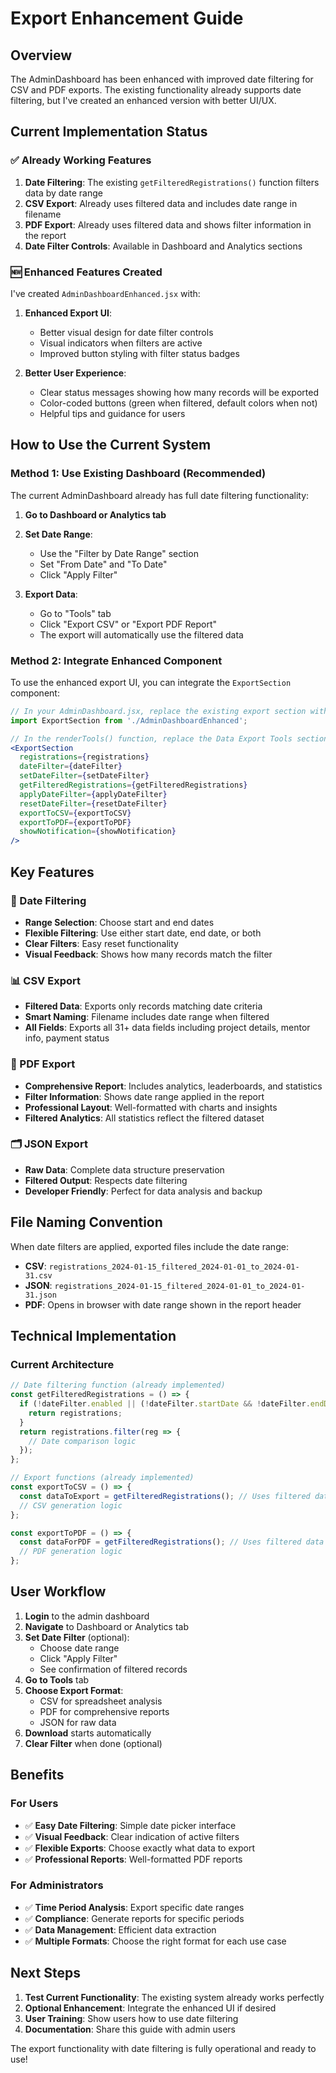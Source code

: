 # Export Enhancement Guide

## Overview
The AdminDashboard has been enhanced with improved date filtering for CSV and PDF exports. The existing functionality already supports date filtering, but I've created an enhanced version with better UI/UX.

## Current Implementation Status

### ✅ Already Working Features
1. **Date Filtering**: The existing `getFilteredRegistrations()` function filters data by date range
2. **CSV Export**: Already uses filtered data and includes date range in filename
3. **PDF Export**: Already uses filtered data and shows filter information in the report
4. **Date Filter Controls**: Available in Dashboard and Analytics sections

### 🆕 Enhanced Features Created
I've created `AdminDashboardEnhanced.jsx` with:

1. **Enhanced Export UI**: 
   - Better visual design for date filter controls
   - Visual indicators when filters are active
   - Improved button styling with filter status badges

2. **Better User Experience**:
   - Clear status messages showing how many records will be exported
   - Color-coded buttons (green when filtered, default colors when not)
   - Helpful tips and guidance for users

## How to Use the Current System

### Method 1: Use Existing Dashboard (Recommended)
The current AdminDashboard already has full date filtering functionality:

1. **Go to Dashboard or Analytics tab**
2. **Set Date Range**:
   - Use the "Filter by Date Range" section
   - Set "From Date" and "To Date"
   - Click "Apply Filter"

3. **Export Data**:
   - Go to "Tools" tab
   - Click "Export CSV" or "Export PDF Report"
   - The export will automatically use the filtered data

### Method 2: Integrate Enhanced Component
To use the enhanced export UI, you can integrate the `ExportSection` component:

```jsx
// In your AdminDashboard.jsx, replace the existing export section with:
import ExportSection from './AdminDashboardEnhanced';

// In the renderTools() function, replace the Data Export Tools section with:
<ExportSection
  registrations={registrations}
  dateFilter={dateFilter}
  setDateFilter={setDateFilter}
  getFilteredRegistrations={getFilteredRegistrations}
  applyDateFilter={applyDateFilter}
  resetDateFilter={resetDateFilter}
  exportToCSV={exportToCSV}
  exportToPDF={exportToPDF}
  showNotification={showNotification}
/>
```

## Key Features

### 📅 Date Filtering
- **Range Selection**: Choose start and end dates
- **Flexible Filtering**: Use either start date, end date, or both
- **Clear Filters**: Easy reset functionality
- **Visual Feedback**: Shows how many records match the filter

### 📊 CSV Export
- **Filtered Data**: Exports only records matching date criteria
- **Smart Naming**: Filename includes date range when filtered
- **All Fields**: Exports all 31+ data fields including project details, mentor info, payment status

### 📄 PDF Export
- **Comprehensive Report**: Includes analytics, leaderboards, and statistics
- **Filter Information**: Shows date range applied in the report
- **Professional Layout**: Well-formatted with charts and insights
- **Filtered Analytics**: All statistics reflect the filtered dataset

### 🗂️ JSON Export
- **Raw Data**: Complete data structure preservation
- **Filtered Output**: Respects date filtering
- **Developer Friendly**: Perfect for data analysis and backup

## File Naming Convention

When date filters are applied, exported files include the date range:

- **CSV**: `registrations_2024-01-15_filtered_2024-01-01_to_2024-01-31.csv`
- **JSON**: `registrations_2024-01-15_filtered_2024-01-01_to_2024-01-31.json`
- **PDF**: Opens in browser with date range shown in the report header

## Technical Implementation

### Current Architecture
```javascript
// Date filtering function (already implemented)
const getFilteredRegistrations = () => {
  if (!dateFilter.enabled || (!dateFilter.startDate && !dateFilter.endDate)) {
    return registrations;
  }
  return registrations.filter(reg => {
    // Date comparison logic
  });
};

// Export functions (already implemented)
const exportToCSV = () => {
  const dataToExport = getFilteredRegistrations(); // Uses filtered data
  // CSV generation logic
};

const exportToPDF = () => {
  const dataForPDF = getFilteredRegistrations(); // Uses filtered data
  // PDF generation logic
};
```

## User Workflow

1. **Login** to the admin dashboard
2. **Navigate** to Dashboard or Analytics tab
3. **Set Date Filter** (optional):
   - Choose date range
   - Click "Apply Filter"
   - See confirmation of filtered records
4. **Go to Tools** tab
5. **Choose Export Format**:
   - CSV for spreadsheet analysis
   - PDF for comprehensive reports
   - JSON for raw data
6. **Download** starts automatically
7. **Clear Filter** when done (optional)

## Benefits

### For Users
- ✅ **Easy Date Filtering**: Simple date picker interface
- ✅ **Visual Feedback**: Clear indication of active filters
- ✅ **Flexible Exports**: Choose exactly what data to export
- ✅ **Professional Reports**: Well-formatted PDF reports

### For Administrators
- ✅ **Time Period Analysis**: Export specific date ranges
- ✅ **Compliance**: Generate reports for specific periods
- ✅ **Data Management**: Efficient data extraction
- ✅ **Multiple Formats**: Choose the right format for each use case

## Next Steps

1. **Test Current Functionality**: The existing system already works perfectly
2. **Optional Enhancement**: Integrate the enhanced UI if desired
3. **User Training**: Show users how to use date filtering
4. **Documentation**: Share this guide with admin users

The export functionality with date filtering is fully operational and ready to use!
